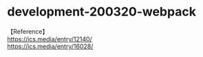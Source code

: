 # development-200320-webpack

【Reference】<br>
https://ics.media/entry/12140/<br>
https://ics.media/entry/16028/
